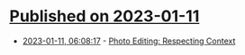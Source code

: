 # [Published on 2023-01-11](index.md)

* [2023-01-11, 06:08:17](https://news.ycombinator.com/item?id=34335562) - [Photo Editing: Respecting Context](https://simonsarris.substack.com/p/photo-editing-respecting-context)

